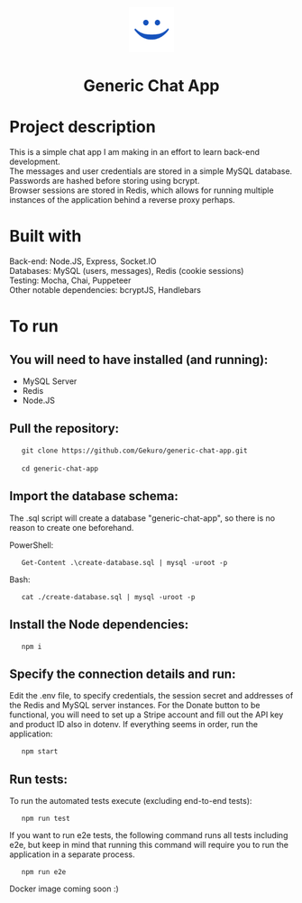 <div align='center'><img src="static/icon.png" alt="Logo" width="80px" height="80px"></div>
<h1 align='center' style="border-bottom: none;">Generic Chat App</h1>

# Project description

This is a simple chat app I am making in an effort to learn back-end development.<br/>
The messages and user credentials are stored in a simple MySQL database. Passwords are hashed before storing using bcrypt.<br/> Browser sessions are stored in Redis, which allows for running multiple instances of the application behind a reverse proxy perhaps.

# Built with

Back-end: Node.JS, Express, Socket.IO<br/>
Databases: MySQL (users, messages), Redis (cookie sessions)<br />
Testing: Mocha, Chai, Puppeteer<br />
Other notable dependencies: bcryptJS, Handlebars

# To run

## You will need to have installed (and running):
 - MySQL Server
 - Redis
 - Node.JS
## Pull the repository:
 ```
    git clone https://github.com/Gekuro/generic-chat-app.git

    cd generic-chat-app
 ```
## Import the database schema:
The .sql script will create a database "generic-chat-app", so there is no reason to create one beforehand.

PowerShell:
 ```
    Get-Content .\create-database.sql | mysql -uroot -p
 ```
Bash:
 ```
    cat ./create-database.sql | mysql -uroot -p
 ```
## Install the Node dependencies:
 ```
    npm i
 ```
## Specify the connection details and run:
 Edit the .env file, to specify credentials, the session secret and addresses of the Redis and MySQL server instances.
 For the Donate button to be functional, you will need to set up a Stripe account and fill out the API key and product ID also in dotenv.
 If everything seems in order, run the application:
 ```
    npm start
 ```
## Run tests:
 To run the automated tests execute (excluding end-to-end tests):
 ```
    npm run test
 ```
 If you want to run e2e tests, the following command runs all tests including e2e, but keep in mind that running this command will require you to run the application in a separate process.
 ```
    npm run e2e
 ```

 Docker image coming soon :)